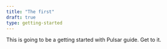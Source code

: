 ```yaml
---
title: "The first"
draft: true
type: getting-started
---
```


This is going to be a getting started with Pulsar guide. Get to it.
